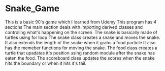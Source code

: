# Snake_Game
This is a basic 90's game which I learned from Udemy
This program has 4 sections
The main section deals with importing derived classes and controling what's happening on the screen.
The snake is basically made of turtles using for loop
The snake class creates a snake and moves the snake. It also extends the length of the snake when it grabs a food particle.It also has the memeber functions for moving the snake.
The food class creates a turtle that upadates it's position using random module after the snake has eaten the food.
The scoreboard class updates the scores when the snake hits the boundary or when it hits it's tail.
